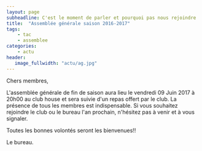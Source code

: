 ```yaml
---
layout: page
subheadline: C'est le moment de parler et pourquoi pas nous rejoindre !
title:  "Assemblée générale saison 2016-2017"
tags:
    - tac 
    - assemblee
categories:
    - actu
header:
   image_fullwidth: "actu/ag.jpg"
---
```


Chers membres, 

L'assemblée générale de fin de saison aura lieu le vendredi 09 Juin 2017 à 20h00 au club house et sera suivie d'un repas offert par le club. La présence de tous les membres est indispensable. Si vous souhaitez rejoindre le club ou le bureau l'an prochain, n'hésitez pas à venir et à vous signaler. 

Toutes les bonnes volontés seront les bienvenues!!

Le bureau.

